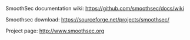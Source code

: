 

SmoothSec documentation wiki: https://github.com/smoothsec/docs/wiki

Smoothsec download: https://sourceforge.net/projects/smoothsec/

Project page: http://www.smoothsec.org
